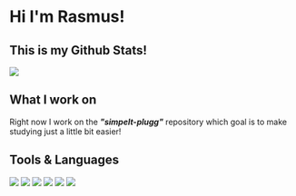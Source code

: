 # Hi I'm Rasmus!

## This is my Github Stats!
<img align="center" src="https://github-readme-stats.vercel.app/api/?username=rasmus-ob&theme=tokyonight" />

## What I work on
Right now I work on the ***"simpelt-plugg"*** repository which goal is to make studying just a little bit easier!



## Tools & Languages

![](https://img.shields.io/badge/Editor-VsCode-informational?style=for-the-badge&logo=&logoColor=white&color=45648C&labelColor=2F3D59)
![](https://img.shields.io/badge/Language-Javascript-informational?style=for-the-badge&logo=&logoColor=white&color=45648C&labelColor=2F3D59)
![](https://img.shields.io/badge/Language-Python-informational?style=for-the-badge&logo=&logoColor=white&color=45648C&labelColor=2F3D59)
![](https://img.shields.io/badge/Language-Html-informational?style=for-the-badge&logo=&logoColor=white&color=45648C&labelColor=2F3D59)
![](https://img.shields.io/badge/Style-CSS-informational?style=for-the-badge&logo=&logoColor=white&color=45648C&labelColor=2F3D59)
![](https://img.shields.io/badge/Developer-Web-informational?style=for-the-badge&logo=&logoColor=white&color=45648C&labelColor=2F3D59)

<!--
  https://shields.io/
  https://towardsdatascience.com/build-a-stunning-readme-for-your-github-profile-9b80434fe5d7
--> 

